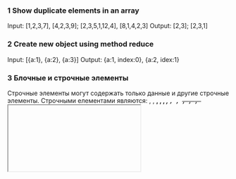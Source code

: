 ### 1 Show duplicate elements in an array
Input: [1,2,3,7], [4,2,3,9]; [2,3,5,1,12,4], [8,1,4,2,3]
Output: [2,3]; [2,3,1]

### 2 Create new object using method reduce
Input: [{a:1}, {a:2}, {a:3}]
Output: {a:1, index:0}, {a:2, idex:1}

### 3 Блочные и строчные элементы
Строчные элементы могут содержать только данные и другие строчные элементы.
Строчными елементами являются: 
<a>, <area>,
<b>, <bdo>, <bdi>,
<cite>, <code>,
<dfn>, <del>,
<em>,
<i>, <iframe>, <img>, <ins>,
<kbd>,
<label>,
<map>, <mark>,
<s>, <samp>, <small>, <span>, <strong>, <sub>, <sup>,
<time>,
<q>,
<ruby>,
<u>,
<var>
Все остальные блочные.

### 4 Using bash open file and remove duplicats 
### 5 Using bash create file and send a log to it
### 6 What is HTTP ? 
We have http & ftp protocol 
http – stands for Hyper Text Transfer Protocol

WWW is about communication between web clients and servers

Communication between client computers and web servers is done by sending HTTP Requests and receiving HTTP Responses.

Communication between clients and servers is done by requests and responses:
### 7 Run full deleting in PostgreSQL 
### 8 center a block inside another block
––––––
| [] |
______
### 9 CSS after and before tag

### 10 Sorting and finding methonn in JavaScript 
filter
find(fn) // find only one element!!
findIndex(fn)
sort
every 
includes
forEach()
indexOf

### 11 JavaScript Closures
JavaScript variables can belong to the **local**, **global** or **block {}** scope.

### 12 Git fetch command

### 13 REST-API 
это общие принципы организации взаимодействия приложения/сайта с сервером посредством протокола HTTP. Особенность REST в том, что сервер не запоминает состояние пользователя между запросами - в каждом запросе передаётся информация, идентифицирующая пользователя (например, token, полученный через OAuth-авторизацию) и все параметры, необходимые для выполнения операции.

Всё взаимодействие с сервером сводится к 4 операциям (4 - это необходимый и достаточный минимум, в конкретной реализации типов операций может быть больше):
1. получение данных с сервера (обычно в формате JSON, или XML)
2. добавление новых данных на сервер
3. модификация существующих данных на сервере
4. удаление данных на сервере

Операция получения данных не может приводить к изменению состояния сервера.

Для каждого типа операции используется свой метод HTTP-запроса:
1. получение - GET
2. добавление - POST
3. модификация - PUT
4. удаление - DELETE